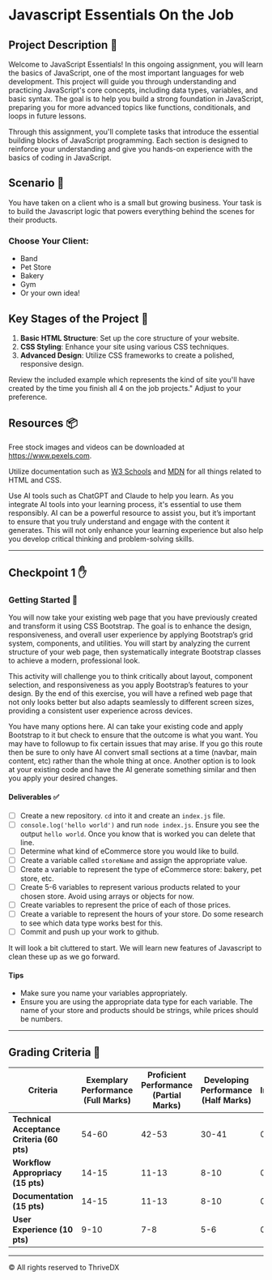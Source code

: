 # Javascript Essentials On the Job

## Project Description 📄

Welcome to JavaScript Essentials! In this ongoing assignment, you will learn the basics of JavaScript, one of the most important languages for web development. This project will guide you through understanding and practicing JavaScript's core concepts, including data types, variables, and basic syntax. The goal is to help you build a strong foundation in JavaScript, preparing you for more advanced topics like functions, conditionals, and loops in future lessons.

Through this assignment, you'll complete tasks that introduce the essential building blocks of JavaScript programming. Each section is designed to reinforce your understanding and give you hands-on experience with the basics of coding in JavaScript.

## Scenario 🌟

You have taken on a client who is a small but growing business. Your task is to build the Javascript logic that powers everything behind the scenes for their products.

### Choose Your Client:
- Band
- Pet Store
- Bakery
- Gym
- Or your own idea!

## Key Stages of the Project 🚀

1. **Basic HTML Structure**: Set up the core structure of your website.
2. **CSS Styling**: Enhance your site using various CSS techniques.
3. **Advanced Design**: Utilize CSS frameworks to create a polished, responsive design.

Review the included example which represents the kind of site you'll have created by the time you finish all 4 on the job projects." Adjust to your preference.

## Resources 📦

Free stock images and videos can be downloaded at https://www.pexels.com.

Utilize documentation such as [W3 Schools](https://www.w3schools.com/) and [MDN](https://developer.mozilla.org/en-US/) for all things related to HTML and CSS.

Use AI tools such as ChatGPT and Claude to help you learn. As you integrate AI tools into your learning process, it's essential to use them responsibly. AI can be a powerful resource to assist you, but it’s important to ensure that you truly understand and engage with the content it generates. This will not only enhance your learning experience but also help you develop critical thinking and problem-solving skills.

---

## Checkpoint 1 ✋

### Getting Started 📄

You will now take your existing web page that you have previously created and transform it using CSS Bootstrap. The goal is to enhance the design, responsiveness, and overall user experience by applying Bootstrap’s grid system, components, and utilities. You will start by analyzing the current structure of your web page, then systematically integrate Bootstrap classes to achieve a modern, professional look.

This activity will challenge you to think critically about layout, component selection, and responsiveness as you apply Bootstrap’s features to your design. By the end of this exercise, you will have a refined web page that not only looks better but also adapts seamlessly to different screen sizes, providing a consistent user experience across devices.

You have many options here. AI can take your existing code and apply Bootstrap to it but check to ensure that the outcome is what you want. You may have to followup to fix certain issues that may arise. If you go this route then be sure to only have AI convert small sections at a time (navbar, main content, etc) rather than the whole thing at once. Another option is to look at your existing code and have the AI generate something similar and then you apply your desired changes.

#### Deliverables ✅

- [ ] Create a new repository. `cd` into it and create an `index.js` file.
- [ ] `console.log('hello world')` and run `node index.js`. Ensure you see the output `hello world`. Once you know that is worked you can delete that line.
- [ ] Determine what kind of eCommerce store you would like to build.
- [ ] Create a variable called `storeName` and assign the appropriate value.
- [ ] Create a variable to represent the type of eCommerce store: bakery, pet store, etc.
- [ ] Create 5-6 variables to represent various products related to your chosen store. Avoid using arrays or objects for now.
- [ ] Create variables to represent the price of each of those prices.
- [ ] Create a variable to represent the hours of your store. Do some research to see which data type works best for this.
- [ ] Commit and push up your work to github.

It will look a bit cluttered to start. We will learn new features of Javascript to clean these up as we go forward.

#### Tips

- Make sure you name your variables appropriately.
- Ensure you are using the appropriate data type for each variable. The name of your store and products should be strings, while prices should be numbers.

---

## Grading Criteria 💯

| Criteria                                   | Exemplary Performance (Full Marks) | Proficient Performance (Partial Marks) | Developing Performance (Half Marks) | Needs Improvement (No Marks) |
|--------------------------------------------|------------------------------------|----------------------------------------|-------------------------------------|------------------------------|
| **Technical Acceptance Criteria (60 pts)** | 54-60                              | 42-53                                  | 30-41                               | 0-29                         |
| **Workflow Appropriacy (15 pts)**          | 14-15                              | 11-13                                  | 8-10                                | 0-7                          |
| **Documentation (15 pts)**                 | 14-15                              | 11-13                                  | 8-10                                | 0-7                          |
| **User Experience (10 pts)**               | 9-10                               | 7-8                                    | 5-6                                 | 0-4                          |

---
© All rights reserved to ThriveDX